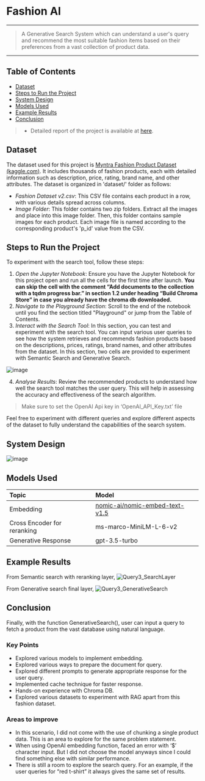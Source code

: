 # Fashion AI
---
> A Generative Search System which can understand a user's query and recommend the most suitable fashion items based on their preferences from a vast collection of product data.
---

## Table of Contents
* [Dataset](#dataset)
* [Steps to Run the Project](#steps-to-run-the-project)
* [System Design](#system-design)
* [Models Used](#models-used)
* [Example Results](#example-results)
* [Conclusion](#conclusion)

> - Detailed report of the project is available at [here](https://github.com/shruthipv96/FashionAI/blob/main/FashionAI_Doc.pdf).

## Dataset
The dataset used for this project is [Myntra Fashion Product Dataset (kaggle.com)](https://www.kaggle.com/datasets/djagatiya/myntra-fashion-product-dataset). It includes thousands of fashion products, each with detailed information such as description, price, rating, brand name, and other attributes.
The dataset is organized in 'dataset/' folder as follows:
* _Fashion Dataset v2.csv_: This CSV file contains each product in a row, with various details spread across columns.
* _Image Folder_: This folder contains two zip folders. Extract all the images and place into this image folder. Then, this folder contains sample images for each product. Each image file is named according to the corresponding product's 'p_id' value from the CSV.

## Steps to Run the Project 
To experiment with the search tool, follow these steps:
1. _Open the Jupyter Notebook_: Ensure you have the Jupyter Notebook for this project open and run all the cells for the first time after launch.
**You can skip the cell with the comment “Add documents to the collection with a tqdm progress bar.” in section 1.2 under heading “Build Chroma Store” in case you already have the chroma db downloaded.**
3. _Navigate to the Playground Section_: Scroll to the end of the notebook until you find the section titled "Playground" or jump from the Table of Contents.
4. _Interact with the Search Tool_: In this section, you can test and experiment with the search tool. You can input various user queries to see how the system retrieves and recommends fashion products based on the descriptions, prices, ratings, brand names, and other attributes from the dataset.
In this section, two cells are provided to experiment with Semantic Search and Generative Search.
 
 ![image](https://github.com/shruthipv96/FashionAI/assets/32814013/e32f0557-07ef-447b-b8aa-a745f1f7e351)

4. _Analyse Results_: Review the recommended products to understand how well the search tool matches the user query. This will help in assessing the accuracy and effectiveness of the search algorithm.
> Make sure to set the OpenAI Api key in ‘OpenAI_API_Key.txt’ file 

Feel free to experiment with different queries and explore different aspects of the dataset to fully understand the capabilities of the search system.

## System Design
![image](https://github.com/shruthipv96/FashionAI/assets/32814013/abb519f4-737d-4249-9419-a7efd3c18fb9)

## Models Used
| Topic | Model |
|:------|:------|
| Embedding | [nomic-ai/nomic-embed-text-v1.5](https://huggingface.co/nomic-ai/nomic-embed-text-v1.5) |
| Cross Encoder for reranking | ms-marco-MiniLM-L-6-v2 |
| Generative Response | gpt-3.5-turbo |

## Example Results
From Semantic search with reranking layer,
![Query3_SearchLayer](https://github.com/shruthipv96/FashionAI/assets/32814013/0e2814bf-8318-4cc4-b18a-a47c5f495a27)

From Generative search final layer,
![Query3_GenerativeSearch](https://github.com/shruthipv96/FashionAI/assets/32814013/7701b2b3-ecde-439d-9d10-e5ad91e7e7c8)

## Conclusion
Finally, with the function GenerativeSearch(), user can input a query to fetch a product from the vast database using natural language.

### Key Points
- Explored various models to implement embedding.
- Explored various ways to prepare the document for query.
- Explored different prompts to generate appropriate response for the user query.
- Implemented cache technique for faster response.
- Hands-on experience with Chroma DB.
- Explored various datasets to experiment with RAG apart from this fashion dataset.
### Areas to improve
- In this scenario, I did not come with the use of chunking a single product data. This is an area to explore for the same problem statement.
- When using OpenAI embedding function, faced an error with ‘$’ character input. But I did not choose the model anyways since I could find something else with similar performance.
- There is still a room to explore the search query. For an example, if the user queries for “red t-shirt” it always gives the same set of results.



